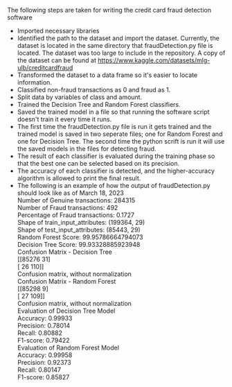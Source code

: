 The following steps are taken for writing the credit card fraud detection software
* Imported necessary libraries 
* Identified the path to the dataset and import the dataset. Currently, the dataset is located in the same directory that fraudDetection.py file is located. The dataset was too large to include in the repository. A copy of the dataset can be found at https://www.kaggle.com/datasets/mlg-ulb/creditcardfraud 
* Transformed the dataset to a data frame so it's easier to locate information.
* Classified non-fraud transactions as 0 and fraud as 1. 
* Split data by variables of class and amount.
* Trained the Decision Tree and Random Forest classifiers.
* Saved the trained model in a file so that running the software script doesn't train it every time it runs. 
* The first time the fraudDetection.py file is run it gets trained and the trained model is saved in two seperate files; one for Random Forest and one for Decision Tree. The second time the python scrift is run it will use the saved models in the files for detecting fraud.
* The result of each classifier is evaluated during the training phase so that the best one can be selected based on its precision. 
* The accuracy of each classifier is detected, and the higher-accuracy algorithm is allowed to print the final result.
* The following is an example of how the output of fraudDetection.py should look like as of March 18, 2023
<br />    Number of Genuine transactions:  284315
<br />    Number of Fraud transactions:  492
<br />    Percentage of Fraud transactions: 0.1727
<br />    Shape of train_input_attributes:  (199364, 29)
<br />    Shape of test_input_attributes:  (85443, 29)
<br />    Random Forest Score:  99.95786664794073
<br />    Decision Tree Score:  99.93328885923948
<br />    Confusion Matrix - Decision Tree
<br />    [[85276    31]
<br />     [   26   110]]
<br />    Confusion matrix, without normalization
<br />    Confusion Matrix - Random Forest
<br />    [[85298     9]
<br />     [   27   109]]
<br />    Confusion matrix, without normalization
<br />    Evaluation of Decision Tree Model
<br />    Accuracy: 0.99933
<br />    Precision: 0.78014
<br />    Recall: 0.80882
<br />    F1-score: 0.79422
<br />    Evaluation of Random Forest Model
<br />    Accuracy: 0.99958
<br />    Precision: 0.92373
<br />    Recall: 0.80147
<br />    F1-score: 0.85827
